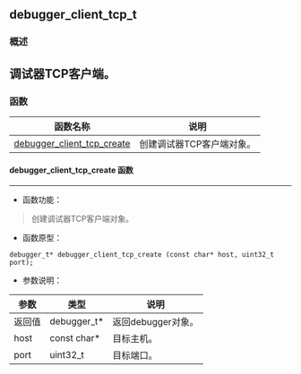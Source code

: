 ## debugger\_client\_tcp\_t
### 概述
调试器TCP客户端。
----------------------------------
### 函数
<p id="debugger_client_tcp_t_methods">

| 函数名称 | 说明 | 
| -------- | ------------ | 
| <a href="#debugger_client_tcp_t_debugger_client_tcp_create">debugger\_client\_tcp\_create</a> | 创建调试器TCP客户端对象。 |
#### debugger\_client\_tcp\_create 函数
-----------------------

* 函数功能：

> <p id="debugger_client_tcp_t_debugger_client_tcp_create">创建调试器TCP客户端对象。

* 函数原型：

```
debugger_t* debugger_client_tcp_create (const char* host, uint32_t port);
```

* 参数说明：

| 参数 | 类型 | 说明 |
| -------- | ----- | --------- |
| 返回值 | debugger\_t* | 返回debugger对象。 |
| host | const char* | 目标主机。 |
| port | uint32\_t | 目标端口。 |
